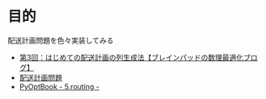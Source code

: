 # 目的

配送計画問題を色々実装してみる

- [第3回：はじめての配送計画の列生成法【ブレインパッドの数理最適化ブログ】](https://blog.brainpad.co.jp/entry/2020/10/23/000003)
- [配送計画問題](https://scmopt.github.io/opt100/61vrp.html)
- [PyOptBook - 5.routing -](https://github.com/ohmsha/PyOptBook/blob/main/5.routing/routing.ipynb)
